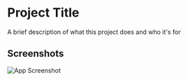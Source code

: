 
# Project Title

A brief description of what this project does and who it's for


## Screenshots

![App Screenshot](https://github.com/Deepak-ODRDLabs/Alarm-Clock/blob/main/Running%20Screenshot/Screenshot%202022-11-29%20120402.png)

